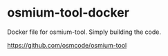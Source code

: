 # osmium-tool-docker

Docker file for osmium-tool. Simply building the code.

https://github.com/osmcode/osmium-tool
